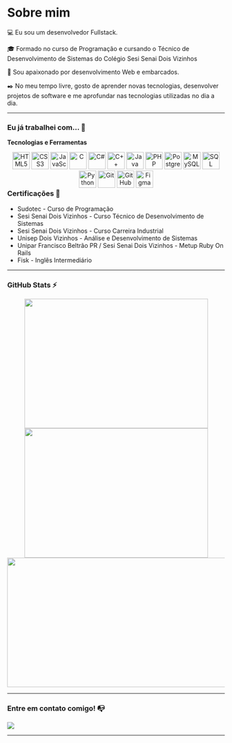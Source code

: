 # Sobre mim

💻 Eu sou um desenvolvedor Fullstack.

🎓 Formado no curso de Programação e cursando o Técnico de Desenvolvimento de Sistemas do Colégio Sesi Senai Dois Vizinhos

🔎 Sou apaixonado por desenvolvimento Web e embarcados. 

✒️ No meu tempo livre, gosto de aprender novas tecnologias, desenvolver projetos de software e me aprofundar nas tecnologias utilizadas no dia a dia.

---

### Eu já trabalhei com... 🔧

**Tecnologias e Ferramentas**

<div style="text-align: center; float:left;">
    <img alt="HTML5" height="40" width="40" src="https://cdn.jsdelivr.net/gh/devicons/devicon/icons/html5/html5-original.svg">
    <img alt="CSS3" height="40" width="40" src="https://cdn.jsdelivr.net/gh/devicons/devicon/icons/css3/css3-original.svg">
    <img alt="JavaScript" height="40" width="40" src="https://cdn.jsdelivr.net/gh/devicons/devicon/icons/javascript/javascript-original.svg">
    <img alt="C" height="40" width="40" src="https://cdn.jsdelivr.net/gh/devicons/devicon/icons/c/c-original.svg">
    <img alt="C#" height="40" width="40" src="https://cdn.jsdelivr.net/gh/devicons/devicon/icons/csharp/csharp-original.svg">
    <img alt="C++" height="40" width="40" src="https://cdn.jsdelivr.net/gh/devicons/devicon/icons/cplusplus/cplusplus-original.svg">
    <img alt="Java" height="40" width="40" src="https://cdn.jsdelivr.net/gh/devicons/devicon/icons/java/java-original.svg">
    <img alt="PHP" height="40" width="40" src="https://cdn.jsdelivr.net/gh/devicons/devicon/icons/php/php-original.svg">
    <img alt="PostgreSQL" height="40" width="40" src="https://cdn.jsdelivr.net/gh/devicons/devicon/icons/postgresql/postgresql-original.svg">
    <img alt="MySQL" height="40" width="40" src="https://cdn.jsdelivr.net/gh/devicons/devicon/icons/mysql/mysql-original.svg">
    <img alt="SQL Server" height="40" width="40" src="https://img.icons8.com/color/48/000000/microsoft-sql-server.png">
    <img alt="Python" height="40" width="40" src="https://cdn.jsdelivr.net/gh/devicons/devicon/icons/python/python-original.svg">
    <img alt="Git" height="40" width="40" src="https://cdn.jsdelivr.net/gh/devicons/devicon/icons/git/git-original.svg">
    <img alt="GitHub" height="40" width="40" src="https://cdn.jsdelivr.net/gh/devicons/devicon/icons/github/github-original.svg">
    <img alt="Figma" height="40" width="40" src="https://cdn.jsdelivr.net/gh/devicons/devicon/icons/figma/figma-original.svg">
</div>


### Certificações 📜

- Sudotec - Curso de Programação
- Sesi Senai Dois Vizinhos - Curso Técnico de Desenvolvimento de Sistemas
- Sesi Senai Dois Vizinhos - Curso Carreira Industrial
- Unisep Dois Vizinhos - Análise e Desenvolvimento de Sistemas
- Unipar Francisco Beltrão PR / Sesi Senai Dois Vizinhos - Metup Ruby On Rails
- Fisk - Inglês Intermediário
---

### GitHub Stats ⚡
<div align="center">
<a href="https://github.com/GabrielMoreira17">
  <img width="425em" height="300em" src="https://github-readme-stats.vercel.app/api?username=GabrielMoreira17&theme=dracula&show_icons=true&hide_border=false&count_private=true"/>
</a>
<a href="https://github.com/GabrielMoreira17">
  <img width="425em" height="300em" src="https://github-readme-streak-stats.herokuapp.com/?user=GabrielMoreira17&theme=dracula&hide_border=false"/>
</a>
<a href="https://github.com/GabrielMoreira17">
  <img width="850em" height="300em" src="https://github-readme-stats.vercel.app/api/top-langs/?username=GabrielMoreira17&theme=dracula&show_icons=true&hide_border=false&layout=compact"/>
</a>
</div>

---

### Entre em contato comigo! 📭
<div>
  <a href="https://www.linkedin.com/in/gabriel-moreira-325306311" target="_blank"><img src="https://img.shields.io/badge/-LinkedIn-%230077B5?style=for-the-badge&logo=linkedin&logoColor=white" target="_blank"></a>
</div>

---
